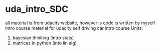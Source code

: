 # uda_intro_SDC

all material is from udacity website, however is code is written by myself
Intro course material for udacity self driving car intro course
Units:

1. bayesian thinking (intro stats)
2. matrices in python (into lin alg)
